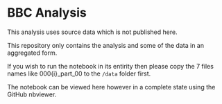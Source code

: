 # BBC Analysis

This analysis uses source data which is not published here.

This repository only contains the analysis and some of the data in an aggregated form.

If you wish to run the notebook in its entirity then please copy the 7 files names like 000{i}_part_00 to the `/data` folder first.

The notebook can be viewed here however in a complete state using the GitHub nbviewer.